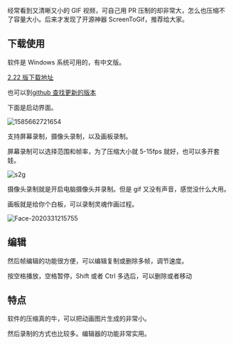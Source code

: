 <!-- ---
title: 制作又小又清晰的GIF动画截图
date: 2020-03-28
tags:
  - 工具
categories:
  - 技术
--- -->

经常看到又清晰又小的 GIF 视频，可自己用 PR 压制的却非常大，怎么也压缩不了容量大小。后来才发现了开源神器 ScreenToGif，推荐给大家。

<!-- more -->

## 下载使用

软件是 Windows 系统可用的，有中文版。

[2.22 版下载地址](https://github.com/NickeManarin/ScreenToGif/releases/download/2.22.1/ScreenToGif.2.22.1.Setup.msi)

也可以到[github 查找更新的版本](https://github.com/NickeManarin/ScreenToGif/releases)

下面是启动界面。

![1585662721654](http://img.codingyang.com/1585662721654-202033121523.png)

支持屏幕录制，摄像头录制，以及画板录制。

屏幕录制可以选择范围和帧率，为了压缩大小就 5-15fps 就好，也可以多开套娃。

![s2g](http://img.codingyang.com/s2g-2020331221027.gif)

摄像头录制就是开启电脑摄像头并录制。但是 gif 又没有声音，感觉没什么大用。

画板就是给你个白板，可以录制灵魂作画过程。

![Face-2020331215755](http://img.codingyang.com/Face-2020331215755.gif)

## 编辑

然后帧编辑的功能很方便，可以编辑复制或删除多帧，调节速度。

按空格播放，空格暂停，Shift 或者 Ctrl 多选后，可以删除或者移动

## 特点

软件的压缩真的牛，可以把动画图片生成的非常小。

然后录制的方式也比较多。编辑器的功能非常实用。
